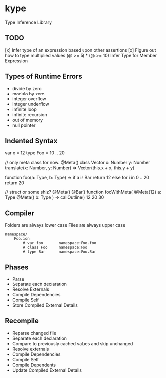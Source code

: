 # kype
Type Inference Library

## TODO
[x] Infer type of an expression based upon other assertions
[x] Figure out how to type multiplied values (@ >= 5) * (@ >= 10)
Infer Type for Member Expression


## Types of Runtime Errors

- divide by zero
- modulo by zero
- integer overflow
- integer underflow
- infinite loop
- infinite recursion
- out of memory
- null pointer

##  Indented Syntax

var x = 12
type Foo = 10 .. 20

//  only meta class for now.
@Meta()
class Vector
    x: Number
    y: Number
    translate(x: Number, y: Number) => Vector(this.x + x, this.y + y)

function foo(a: Type, b: Type) =>
    if a is Bar
        return 12
    else
        for i in 0 .. 20
            return 20

//  struct or some shiz?
@Meta()
@Bar()
function fooWithMeta(
    @Meta(12)
    a: Type
    @Meta()
    b: Type
) =>
    callOutline()
        12
        20
        30

##  Compiler

Folders are always lower case
Files are always upper case

    namespace/
        Foo.ion
            # var foo       namespace:Foo.foo
            # class Foo     namespace:Foo
            # type Bar      namespace:Foo.Bar

##  Phases

- Parse
- Separate each declaration
- Resolve Externals
- Compile Dependencies
- Compile Self
- Store Compiled External Details

##  Recompile

- Reparse changed file
- Separate each declaration
- Compare to previously cached values and skip unchanged
- Resolve externals
- Compile Dependencies
- Compile Self
- Compile Dependents
- Update Compiled External Details
